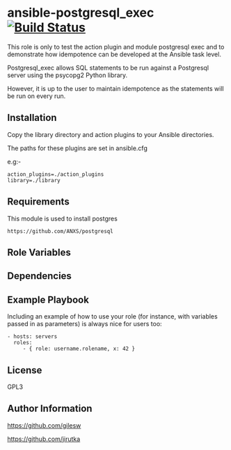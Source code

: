 ansible-postgresql\_exec [![Build Status](https://travis-ci.org/gilesw/ansible-postgresql_exec.png?branch=master)](https://travis-ci.org/gilesw/ansible-postgresql_exec)
=======================

This role is only to test the action plugin and module postgresql exec and to demonstrate how idempotence can be developed at the Ansible task level.

Postgresql\_exec allows SQL statements to be run against a Postgresql server using the psycopg2 Python library.

However, it is up to the user to maintain idempotence as the statements will be run on every run.

Installation
------------

Copy the library directory and action plugins to your Ansible directories.

The paths for these plugins are set in ansible.cfg

e.g:-

    action_plugins=./action_plugins
    library=./library

Requirements
------------
This module is used to install postgres

    https://github.com/ANXS/postgresql

Role Variables
--------------


Dependencies
------------


Example Playbook
----------------


Including an example of how to use your role (for instance, with variables passed in as parameters) is always nice for users too:

    - hosts: servers
      roles:
         - { role: username.rolename, x: 42 }

License
-------

GPL3

Author Information
------------------

https://github.com/gilesw

https://github.com/jirutka

